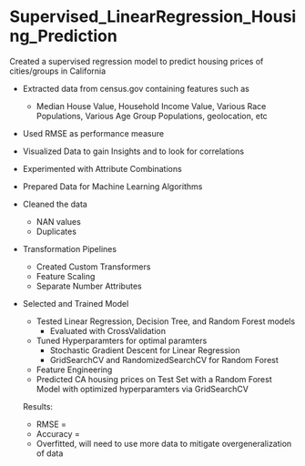 # Supervised_LinearRegression_Housing_Prediction
Created a supervised regression model to predict housing prices of cities/groups in California
- Extracted data from census.gov containing features such as
    - Median House Value, Household Income Value, Various Race Populations, Various Age Group Populations, geolocation, etc
- Used RMSE as performance measure
- Visualized Data to gain Insights and to look for correlations
- Experimented with Attribute Combinations
- Prepared Data for Machine Learning Algorithms
- Cleaned the data
  - NAN values
  - Duplicates
- Transformation Pipelines
  - Created Custom Transformers
  - Feature Scaling
  - Separate Number Attributes
- Selected and Trained Model
  - Tested Linear Regression, Decision Tree, and Random Forest models
    - Evaluated with CrossValidation
  - Tuned Hyperparamters for optimal paramters
    - Stochastic Gradient Descent for Linear Regression
    - GridSearchCV and RandomizedSearchCV for Random Forest
   - Feature Engineering
  - Predicted CA housing prices on Test Set with a Random Forest Model with optimized hyperparamters via GridSearchCV
  
  
  Results:
    - RMSE = 
    - Accuracy =
    - Overfitted, will need to use more data to mitigate overgeneralization of data
    
